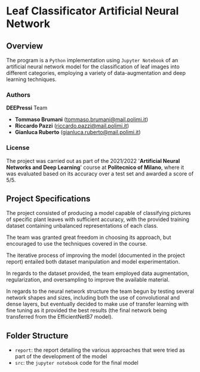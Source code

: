 # Leaf Classificator Artificial Neural Network
## Overview
The program is a `Python` implementation using `Jupyter Notebook` of an artificial neural network model for the classification of leaf images into different categories, employing a variety of data-augmentation and deep learning techniques. 

### Authors
<b>DEEPressi</b> Team
- <b>Tommaso Brumani</b> (tommaso.brumani@mail.polimi.it)
- <b>Riccardo Pazzi</b> (riccardo.pazzi@mail.polimi.it)
- <b>Gianluca Ruberto</b> (gianluca.ruberto@mail.polimi.it)

### License
The project was carried out as part of the 2021/2022 '<b>Artificial Neural Networks and Deep Learning</b>' course at <b>Politecnico of Milano</b>, where it was evaluated based on its accuracy over a test set and awarded a score of 5/5.

## Project Specifications
The project consisted of producing a model capable of classifying pictures of specific plant leaves with sufficient accuracy, with the provided training dataset containing unbalanced representations of each class.

The team was granted great freedom in choosing its approach, but encouraged to use the techniques covered in the course.

The iterative process of improving the model (documented in the project report) entailed both dataset manipulation and model experimentation.

In regards to the dataset provided, the team employed data augmentation, regularization, and oversampling to improve the available material.

In regards to the neural network structure the team begun by testing several network shapes and sizes, including both the use of convolutional and dense layers, but eventually decided to make use of transfer learning with fine tuning as it provided the best results (the final network being transferred from the EfficientNetB7 model). 

## Folder Structure
* `report`: the report detailing the various approaches that were tried as part of the development of the model
* `src`: the `jupyter notebook` code for the final model